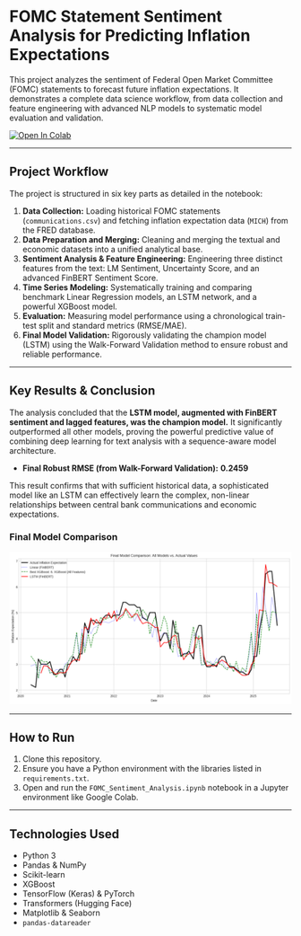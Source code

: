# FOMC Statement Sentiment Analysis for Predicting Inflation Expectations

This project analyzes the sentiment of Federal Open Market Committee (FOMC) statements to forecast future inflation expectations. It demonstrates a complete data science workflow, from data collection and feature engineering with advanced NLP models to systematic model evaluation and validation.

[![Open In Colab](https://colab.research.google.com/assets/colab-badge.svg)](https://colab.research.google.com/github/Erfanhajiesmaeili/fomc_sentiment_analysis/blob/main/FOMC_Sentiment_Analysis.ipynb)

---

## Project Workflow

The project is structured in six key parts as detailed in the notebook:

1.  **Data Collection:** Loading historical FOMC statements (`communications.csv`) and fetching inflation expectation data (`MICH`) from the FRED database.
2.  **Data Preparation and Merging:** Cleaning and merging the textual and economic datasets into a unified analytical base.
3.  **Sentiment Analysis & Feature Engineering:** Engineering three distinct features from the text: LM Sentiment, Uncertainty Score, and an advanced FinBERT Sentiment Score.
4.  **Time Series Modeling:** Systematically training and comparing benchmark Linear Regression models, an LSTM network, and a powerful XGBoost model.
5.  **Evaluation:** Measuring model performance using a chronological train-test split and standard metrics (RMSE/MAE).
6.  **Final Model Validation:** Rigorously validating the champion model (LSTM) using the Walk-Forward Validation method to ensure robust and reliable performance.

---

## Key Results & Conclusion

The analysis concluded that the **LSTM model, augmented with FinBERT sentiment and lagged features, was the champion model.** It significantly outperformed all other models, proving the powerful predictive value of combining deep learning for text analysis with a sequence-aware model architecture.

* **Final Robust RMSE (from Walk-Forward Validation):** **0.2459**

This result confirms that with sufficient historical data, a sophisticated model like an LSTM can effectively learn the complex, non-linear relationships between central bank communications and economic expectations.

### Final Model Comparison
![Final Model Comparison](images/final_model_plot.png)

---

## How to Run

1.  Clone this repository.
2.  Ensure you have a Python environment with the libraries listed in `requirements.txt`.
3.  Open and run the `FOMC_Sentiment_Analysis.ipynb` notebook in a Jupyter environment like Google Colab.

---

## Technologies Used
- Python 3
- Pandas & NumPy
- Scikit-learn
- XGBoost
- TensorFlow (Keras) & PyTorch
- Transformers (Hugging Face)
- Matplotlib & Seaborn
- `pandas-datareader`